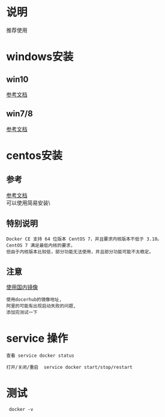 
# 说明

推荐使用

# windows安装

## win10 

 [参考文档](http://docker_practice.gitee.io/install/windows.html)

## win7/8

 [参考文档](http://blog.csdn.net/tina_ttl/article/details/51372604)



# centos安装

## 参考

 [参考文档](http://docker_practice.gitee.io/install/centos.html)\
 可以使用简易安装\
 


## 特别说明

    Docker CE 支持 64 位版本 CentOS 7，并且要求内核版本不低于 3.10。
    CentOS 7 满足最低内核的要求，
    但由于内核版本比较低，部分功能无法使用，并且部分功能可能不太稳定。


## 注意


[使用国内镜像](http://docker_practice.gitee.io/install/mirror.html)


    使用docerhub的镜像地址,
    阿里的可能有出现启动失败的问题,
    添加完测试一下

# service 操作

    查看 service docker status

    打开/关闭/重启  service docker start/stop/restart


# 测试

     docker -v